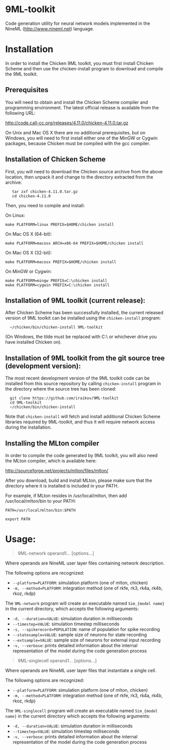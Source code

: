 # 9ML-toolkit

Code generation utility for neural network models implemented in the
NineML (http://www.nineml.net) language.

# Installation

In order to install the Chicken 9ML toolkit, you must first install
Chicken Scheme and then use the chicken-install program to download
and compile the 9ML toolkit.

## Prerequisites

You will need to obtain and install the Chicken Scheme
compiler and programming environment. The latest official release is
available from the following URL:

http://code.call-cc.org/releases/4.11.0/chicken-4.11.0.tar.gz

On Unix and Mac OS X there are no additional prerequisites, but on
Windows, you will need to first install either one of the MinGW or
Cygwin packages, because Chicken must be compiled with the gcc
compiler.

## Installation of Chicken Scheme

First, you will need to download the Chicken source archive from the
above location, then unpack it and change to the directory extracted
from the archive:

```
   tar zxf chicken-4.11.0.tar.gz
   cd chicken-4.11.0
```

Then, you need to compile and install:

On Linux:

```
make PLATFORM=linux PREFIX=$HOME/chicken install
```

On Mac OS X (64-bit):

```
make PLATFORM=macosx ARCH=x86-64 PREFIX=$HOME/chicken install
```

On Mac OS X (32-bit):

```
make PLATFORM=macosx PREFIX=$HOME/chicken install
```

On MinGW or Cygwin:

```
make PLATFORM=mingw PREFIX=C:\chicken install
make PLATFORM=cygwin PREFIX=C:\chicken install
```

## Installation of 9ML toolkit (current release):

After Chicken Scheme has been successfully installed, the current
released version of 9ML toolkit can be installed using the
`chicken-install` program:

```
  ~/chicken/bin/chicken-install 9ML-toolkit
```

(On Windows, the tilde must be replaced with C:\ or whichever drive
you have installed Chicken on).

## Installation of 9ML toolkit from the git source tree (development version):

The most recent development version of the 9ML toolkit code can be
installed from this source repository by calling `chicken-install`
program in the directory where the source tree has been cloned:

```
  git clone https://github.com/iraikov/9ML-toolkit
  cd 9ML-toolkit
  ~/chicken/bin/chicken-install 
```

Note that `chicken-install` will fetch and install additional Chicken
Scheme libraries required by 9ML-toolkit, and thus it will require
network access during the installation.

## Installing the MLton compiler

In order to compile the code generated by 9ML toolkit, you will also
need the MLton compiler, which is available here:

http://sourceforge.net/projects/mlton/files/mlton/

After you download, build and install MLton, please make sure that the
directory where it is installed is included in your PATH.

For example, if MLton resides in /usr/local/mlton, then add
/usr/local/mlton/bin to your PATH:

```
PATH=/usr/local/mlton/bin:$PATH

export PATH
```


# Usage: 

> 9ML-network operand1... [options...] 

Where operands are NineML user layer files containing network description.

The following options are recognized: 

* `--platform=PLATFORM`:   simulation platform (one of mlton, chicken)
* `-m, --method=PLATFORM`:  integration method (one of rkfe, rk3, rk4a, rk4b, rkoz, rkdp)

The `9ML-network` program will create an executable named `Sim_{model
name}` in the current directory, which accepts the following
arguments:

* `-d, --duration=VALUE`:  simulation duration in milliseconds
* `--timestep=VALUE`:  simulation timestep milliseconds
* `-s, --spikerecord=POPULATION`:  name of population for spike recording
* `--statesample=VALUE`:  sample size of neurons for state recording
* `--extsample=VALUE`:  sample size of neurons for external input recording
* `-v, --verbose`:  prints detailed information about the internal representation of the model during the code generation process

> 9ML-singlecell operand1... [options...] 

Where operands are NineML user layer files that instantiate a single cell.

The following options are recognized: 

* `--platform=PLATFORM`:   simulation platform (one of mlton, chicken)
* `-m, --method=PLATFORM`:  integration method (one of rkfe, rk3, rk4a, rk4b, rkoz, rkdp)

The `9ML-singlecell` program will create an executable named
`Sim_{model name}` in the current directory which accepts the
following arguments:

* `-d, --duration=VALUE`:  simulation duration in milliseconds
* `--timestep=VALUE`:  simulation timestep milliseconds
* `-v, --verbose`:  prints detailed information about the internal representation of the model during the code generation process



